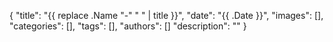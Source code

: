{
    "title": "{{ replace .Name "-" " " | title }}",
    "date": "{{ .Date }}",
    "images": [],
    "categories": [],
    "tags": [],
    "authors": []
    "description": ""
}